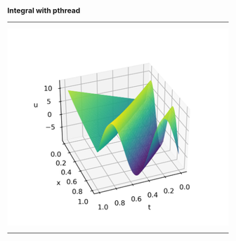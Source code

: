 ### Integral with pthread
---
<p align="center">
<img width="700" src="https://raw.githubusercontent.com/YarOkatev/paralell-programming-mipt/master/diffusion-equation/solution.png" alt="solution.png"/>

---
